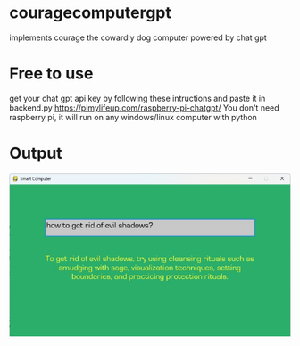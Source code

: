 # couragecomputergpt
implements courage the cowardly dog computer powered by chat gpt
# Free to use
get your chat gpt api key by following these intructions and paste it in backend.py
https://pimylifeup.com/raspberry-pi-chatgpt/
You don't need raspberry pi, it will run on any windows/linux computer with python

# Output
![alt text](screenshot.jpg)
